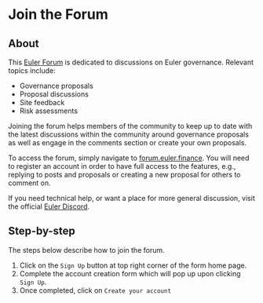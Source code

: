 # Join the Forum

## About

This [Euler Forum](https://forum.euler.finance) is dedicated to discussions on Euler governance. Relevant topics include:

* Governance proposals
* Proposal discussions
* Site feedback
* Risk assessments

Joining the forum helps members of the community to keep up to date with the latest discussions within the community around governance proposals as well as engage in the comments section or create your own proposals.&#x20;

To access the forum, simply navigate to [forum.euler.finance](https://forum.euler.finance). You will need to register an account in order to have full access to the features, e.g., replying to posts and proposals or creating a new proposal for others to comment on.

If you need technical help, or want a place for more general discussion, visit the official [Euler Discord](https://discord.gg/cNg9NhWs).

## Step-by-step

The steps below describe how to join the forum.

1. Click on the `Sign Up` button at top right corner of the form home page.
2. Complete the account creation form which will pop up upon clicking `Sign Up`.&#x20;
3. Once completed, click on `Create your account`
